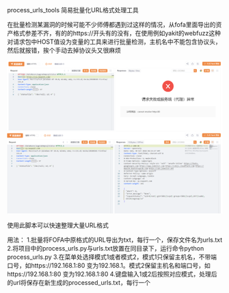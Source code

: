 process_urls_tools 简易批量化URL格式处理工具

在批量检测某漏洞的时候可能不少师傅都遇到过这样的情况，从fofa里面导出的资产格式参差不齐，有的的https://开头有的没有，在使用例如yakit的webfuzz这种对请求包中HOST值设为变量的工具来进行批量检测，主机名中不能包含协议头，然后就报错，挨个手动去掉协议头又很麻烦

<img src="img/1.jpg" >

<img src="img/2.jpg" >

使用此脚本可以快速整理大量URL格式

用法：
1.批量将FOFA中原格式的URL导出为txt，每行一个，保存文件名为urls.txt
2.将项目中的process_urls.py与urls.txt放置在同目录下，运行命令python process_urls.py
3.在菜单处选择模式1或者模式2，模式1只保留主机名，不带端口号，如https://192.168.1:80 变为192.168.1。模式2保留主机名和端口号，如https://192.168.1:80 变为192.168.1:80
4.键盘输入1或2后按照对应模式，处理后的url将保存在新生成的processed_urls.txt，每行一个


